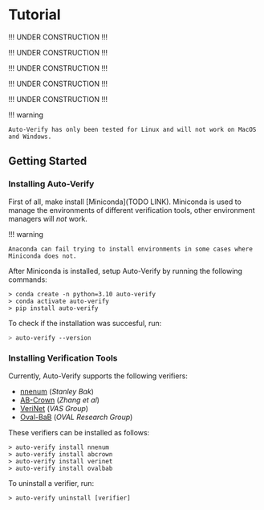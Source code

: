 # Tutorial

!!! UNDER CONSTRUCTION !!!

!!! UNDER CONSTRUCTION !!!

!!! UNDER CONSTRUCTION !!!

!!! UNDER CONSTRUCTION !!!

!!! UNDER CONSTRUCTION !!!

!!! warning

    Auto-Verify has only been tested for Linux and will not work on MacOS and Windows.

## Getting Started

### Installing Auto-Verify

First of all, make install [Miniconda](TODO LINK). Miniconda is used to manage the environments of different verification tools, other environment managers will _not_ work.

!!! warning

    Anaconda can fail trying to install environments in some cases where Miniconda does not.

After Miniconda is installed, setup Auto-Verify by running the following commands:

```
> conda create -n python=3.10 auto-verify
> conda activate auto-verify
> pip install auto-verify
```

To check if the installation was succesful, run:

```bash
> auto-verify --version
```

### Installing Verification Tools

Currently, Auto-Verify supports the following verifiers:

- [nnenum](https://github.com/stanleybak/nnenum) (_Stanley Bak_)
- [AB-Crown](https://github.com/Verified-Intelligence/alpha-beta-CROWN) (_Zhang et al_)
- [VeriNet](https://github.com/vas-group-imperial/VeriNet) (_VAS Group_)
- [Oval-BaB](https://github.com/oval-group/oval-bab) (_OVAL Research Group_)

These verifiers can be installed as follows:

```
> auto-verify install nnenum
> auto-verify install abcrown
> auto-verify install verinet
> auto-verify install ovalbab
```

To uninstall a verifier, run:

```
> auto-verify uninstall [verifier]
```

